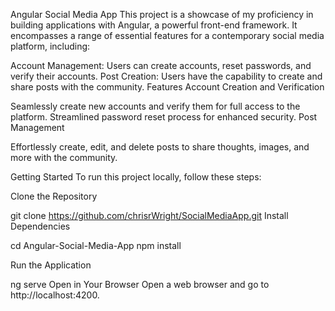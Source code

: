 Angular Social Media App
This project is a showcase of my proficiency in building applications with Angular, a powerful front-end framework. It encompasses a range of essential features for a contemporary social media platform, including:

Account Management: Users can create accounts, reset passwords, and verify their accounts.
Post Creation: Users have the capability to create and share posts with the community.
Features
Account Creation and Verification

Seamlessly create new accounts and verify them for full access to the platform.
Streamlined password reset process for enhanced security.
Post Management

Effortlessly create, edit, and delete posts to share thoughts, images, and more with the community.

Getting Started
To run this project locally, follow these steps:

Clone the Repository

git clone https://github.com/chrisrWright/SocialMediaApp.git
Install Dependencies


cd Angular-Social-Media-App
npm install

Run the Application

ng serve
Open in Your Browser
Open a web browser and go to http://localhost:4200.

